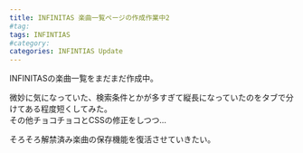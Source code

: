 ```yaml
---
title: INFINITAS 楽曲一覧ページの作成作業中2
#tag: 
tags: INFINTIAS
#category:
categories: INFINTIAS Update
---
```

INFINITASの楽曲一覧をまだまだ作成中。  
  
微妙に気になっていた、検索条件とかが多すぎて縦長になっていたのをタブで分けてある程度短くしてみた。  
その他チョコチョコとCSSの修正をしつつ…  
  
そろそろ解禁済み楽曲の保存機能を復活させていきたい。  